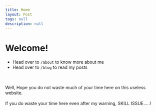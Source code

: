 ```yaml
---
title: Home
layout: Post
tags: null
description: null
---
```


# Welcome!

- Head over to `/about` to know more about me
- Head over to `/blog` to read my posts


<br><br>
Well, Hope you do not waste much of your time here on this useless website.
<br><br>
If you do waste your time here even after my warning, SKILL ISSUE.....!